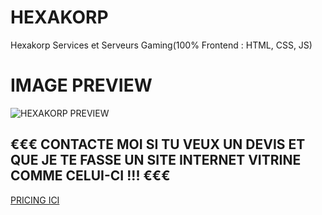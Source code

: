 # HEXAKORP
Hexakorp Services et Serveurs Gaming(100% Frontend : HTML, CSS, JS)

# IMAGE PREVIEW
![HEXAKORP PREVIEW](https://i.imgur.com/GtvGFRD.jpeg)

## €€€ CONTACTE MOI SI TU VEUX UN DEVIS ET QUE JE TE FASSE UN SITE INTERNET VITRINE COMME CELUI-CI !!! €€€

[PRICING ICI](https://discord.com/channels/1339239437795590296/1375836775750041650)

